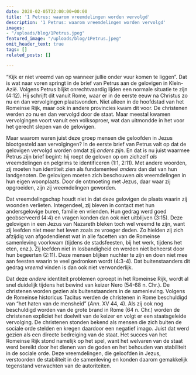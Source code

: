 ```yaml
---
date: 2020-02-05T22:00:00+00:00
title: '1 Petrus: waarom vreemdelingen worden vervolgd'
description: '1 Petrus: waarom vreemdelingen worden vervolgd'
images:
- "/uploads/blog/1Petrus.jpeg"
featured_image: "/uploads/blog/1Petrus.jpeg"
omit_header_text: true
tags: []
related_posts: []

---
```

“Kijk er niet vreemd van op wanneer jullie onder vuur komen te liggen”. Dat is wat naar voren springt in de brief van Petrus aan de gelovigen in Klein-Azië. Volgens Petrus blijkt onrechtvaardig lijden een normale situatie te zijn (4:12). Hij schrijft dit vanuit Rome, waar er in de eerste eeuw na Christus zo nu en dan vervolgingen plaatsvonden. Niet alleen in de hoofdstad van het Romeinse Rijk, maar ook in andere provincies kwam dit voor. De christenen werden zo nu en dan vervolgd door de staat. Maar meestal kwamen vervolgingen voort vanuit een volksoproer, wat dan uitmondde in het voor het gerecht slepen van de gelovigen.

Maar waarom waren juist deze groep mensen die geloofden in Jezus blootgesteld aan vervolgingen? In de eerste brief van Petrus valt op dat de gelovigen vervolgd worden omdat zij _anders zijn_. En dat is nu juist waarmee Petrus zijn brief begint: hij roept de geloven op om zichzelf _als_ vreemdelingen en pelgrims te identificeren (1:1, 2:11). Met andere woorden, zij moeten hun identiteit zien als fundamenteel _anders_ dan dat van hun landgenoten. De gelovigen moeten zich beschouwen _als_ vreemdelingen in hun eigen woonplaats. Door de ontmoeting met Jezus, daar waar zij opgroeiden, zijn zij vreemdelingen geworden.

Dat vreemdelingschap houdt niet in dat deze gelovigen de plaats waarin zij woonden verlieten. Integendeel, zij bleven in contact met hun andersgelovige buren, familie en vrienden. Hun gedrag werd goed geobserveerd (4:4) en vragen konden dan ook niet uitblijven (3:15). Deze gelovigen in een Jezus van Nazareth bleken toch wel vreemd te zijn, want zij leefden niet meer het leven zoals ze vroeger deden. Zo hielden zij zich afzijdig van afgodendienst wat in alle facetten van de Romeinse samenleving voorkwam (tijdens de stadsfeesten, bij het werk, tijdens het eten, enz.). Zij leefden niet in losbandigheid en werden niet beheerst door hun begeerten (2:11). Deze mensen blijken nuchter te zijn en doen niet mee aan feesten waarin te veel gedronken wordt (4:3-4). Dat buitenstaanders dit gedrag _vreemd_ vinden is dan ook niet verwonderlijk.

Dat deze _andere_ identiteit problemen oproept in het Romeinse Rijk, wordt al snel duidelijk tijdens het bewind van keizer Nero (54-68 n. Chr.). De christenen worden gezien als buitenstaanders in de samenleving. Volgens de Romeinse historicus Tacitus werden de christenen in Rome beschuldigd van “het haten van de mensheid” (_Ann_. XV 44, 4). Als zij ook nog beschuldigd worden van de grote brand in Rome (64 n. Chr.) worden de christenen expliciet het doelwit van de keizer en volgt er een staatsgeleide vervolging. De christenen stonden bekend als mensen die zich buiten de sociale orde stelden en kregen daardoor een negatief imago. Juist dat werd gezien als een directe bedreiging van de staat. Het succes van het Romeinse Rijk stond namelijk op het spel, want het welvaren van de staat werd bereikt door het dienen van de goden en het behouden van stabiliteit in de sociale orde. Deze vreemdelingen, die geloofden in Jezus, verstoorden de stabiliteit in de samenleving en konden daarom gemakkelijk tegenstand verwachten van de autoriteiten.